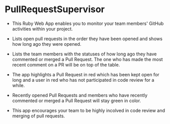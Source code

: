 PullRequestSupervisor
=====================

- This Ruby Web App enables you to monitor your team members' GitHub activities within your project.

- Lists open pull requests in the order they have been opened and shows how long ago they were opened.

- Lists the team members with the statuses of how long ago they have commented or merged a Pull Request. The one who has made the most recent comment on a PR will be on top of the table.

- The app highlights a Pull Request in red which has been kept open for long and a user in red who has not participated in code review for a while.

- Recently opened Pull Requests and members who have recently commented or merged a Pull Request will stay green in color.

- This app encourages your team to be highly incolved in code review and merging of pull requests.
